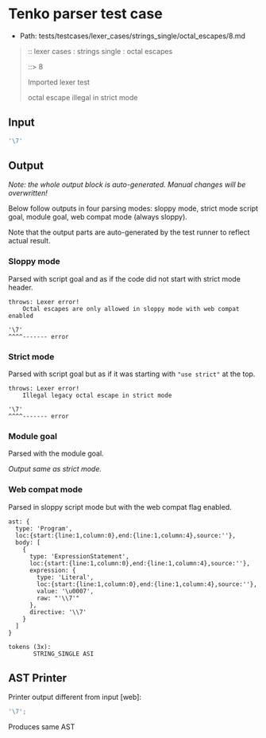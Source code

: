 # Tenko parser test case

- Path: tests/testcases/lexer_cases/strings_single/octal_escapes/8.md

> :: lexer cases : strings single : octal escapes
>
> ::> 8
>
> Imported lexer test
>
> octal escape illegal in strict mode

## Input

`````js
'\7'
`````

## Output

_Note: the whole output block is auto-generated. Manual changes will be overwritten!_

Below follow outputs in four parsing modes: sloppy mode, strict mode script goal, module goal, web compat mode (always sloppy).

Note that the output parts are auto-generated by the test runner to reflect actual result.

### Sloppy mode

Parsed with script goal and as if the code did not start with strict mode header.

`````
throws: Lexer error!
    Octal escapes are only allowed in sloppy mode with web compat enabled

'\7'
^^^^------- error
`````

### Strict mode

Parsed with script goal but as if it was starting with `"use strict"` at the top.

`````
throws: Lexer error!
    Illegal legacy octal escape in strict mode

'\7'
^^^^------- error
`````


### Module goal

Parsed with the module goal.

_Output same as strict mode._

### Web compat mode

Parsed in sloppy script mode but with the web compat flag enabled.

`````
ast: {
  type: 'Program',
  loc:{start:{line:1,column:0},end:{line:1,column:4},source:''},
  body: [
    {
      type: 'ExpressionStatement',
      loc:{start:{line:1,column:0},end:{line:1,column:4},source:''},
      expression: {
        type: 'Literal',
        loc:{start:{line:1,column:0},end:{line:1,column:4},source:''},
        value: '\u0007',
        raw: "'\\7'"
      },
      directive: '\\7'
    }
  ]
}

tokens (3x):
       STRING_SINGLE ASI
`````


## AST Printer

Printer output different from input [web]:

````js
'\7';
````

Produces same AST
